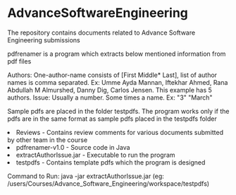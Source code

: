 # AdvanceSoftwareEngineering
The repository contains documents related to Advance Software Engineering submissions

pdfrenamer is a program which extracts below mentioned information from pdf files

Authors: One-author-name consists of [First Middle* Last], list of author names is comma separated. Ex: Umme Ayda Mannan, Iftekhar Ahmed, Rana Abdullah M Almurshed, Danny Dig, Carlos Jensen. This example has 5 authors.
Issue: Usually a number. Some times a name. Ex: "3" "March"

Sample pdfs are placed in the folder testpdfs. 
The program works only if the pdfs are in the same format as sample pdfs placed in the testpdfs folder 


<li>Reviews - Contains review comments for various documents submitted by other team in the course</li>
<li>pdfrenamer-v1.0 - Source code in Java</li>
<li>extractAuthorIssue.jar - Executable to run the program</li>
<li>testpdfs - Contains template pdfs which the program is designed</li>



Command to Run:
java -jar extractAuthorIssue.jar <path to folder containing pdfs> (eg: /users/Courses/Advance_Software_Engineering/workspace/testpdfs)
